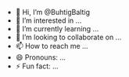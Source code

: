 - 👋 Hi, I’m @BuhtigBaltig
- 👀 I’m interested in ...
- 🌱 I’m currently learning ...
- 💞️ I’m looking to collaborate on ...
- 📫 How to reach me ...
- 😄 Pronouns: ...
- ⚡ Fun fact: ...

<!---
BuhtigBaltig/BuhtigBaltig is a ✨ special ✨ repository because its `README.md` (this file) appears on your GitHub profile.
You can click the Preview link to take a look at your changes.
--->
